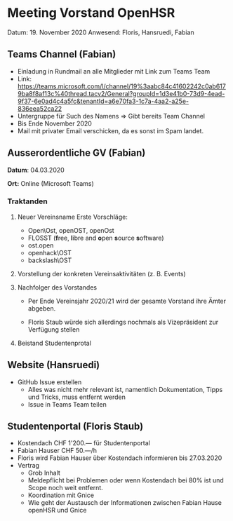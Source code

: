 # Meeting Vorstand OpenHSR

Datum: 19. November 2020
Anwesend: Floris, Hansruedi, Fabian

## Teams Channel (Fabian)

- Einladung in Rundmail an alle Mitglieder mit Link zum Teams Team
- Link: https://teams.microsoft.com/l/channel/19%3aabc84c41602242c0ab6179ba8f8af13c%40thread.tacv2/General?groupId=1d3e41b0-73d9-4ead-9f37-6e0ad4c4a5fc&tenantId=a6e70fa3-1c7a-4aa2-a25e-836eea52ca22
- Untergruppe für Such des Namens => Gibt bereits Team Channel 
- Bis Ende November 2020
- Mail mit privater Email verschicken, da es sonst im Spam landet.

## Ausserordentliche GV (Fabian)

**Datum**: 04.03.2020 

**Ort:** Online (Microsoft Teams)

### Traktanden

1. Neuer Vereinsname
   Erste Vorschläge:

   - Open\Ost, openOST, openOst
   - FLOSST (**f**ree, **l**ibre and **o**pen **s**ource **s**oftware)
   - ost.open
   - openhack\OST
   - backslash\OST

2. Vorstellung der konkreten Vereinsaktivitäten (z. B. Events) 

3. Nachfolger des Vorstandes

   - Per Ende Vereinsjahr 2020/21 wird der gesamte Vorstand ihre Ämter abgeben.

   - Floris Staub würde sich allerdings nochmals als Vizepräsident zur Verfügung stellen

4. Beistand Studentenprotal

## Website (Hansruedi)

- GitHub Issue erstellen
  - Alles was nicht mehr relevant ist, namentlich Dokumentation, Tipps und Tricks,  muss entfernt werden
  - Issue in Teams Team teilen

## Studentenportal (Floris Staub)

- Kostendach CHF 1'200.— für Studentenportal
- Fabian Hauser CHF 50.—/h 
- Floris wird Fabian Hauser über Kostendach informieren bis 27.03.2020
- Vertrag
  - Grob Inhalt
  - Meldepflicht bei Problemen oder wenn Kostendach bei 80% ist und Scope noch weit entfernt. 
  - Koordination mit Gnice
  - Wie geht der Austausch der Informationen zwischen Fabian Hause openHSR und Gnice






